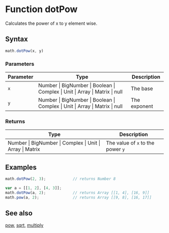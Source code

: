 # Function dotPow

Calculates the power of x to y element wise.


## Syntax

```js
math.dotPow(x, y)
```

### Parameters

Parameter | Type | Description
--------- | ---- | -----------
`x` | Number &#124; BigNumber &#124; Boolean &#124; Complex &#124; Unit &#124; Array &#124; Matrix &#124; null | The base
`y` | Number &#124; BigNumber &#124; Boolean &#124; Complex &#124; Unit &#124; Array &#124; Matrix &#124; null | The exponent

### Returns

Type | Description
---- | -----------
Number &#124; BigNumber &#124; Complex &#124; Unit &#124; Array &#124; Matrix | The value of `x` to the power `y`


## Examples

```js
math.dotPow(2, 3);            // returns Number 8

var a = [[1, 2], [4, 3]];
math.dotPow(a, 2);            // returns Array [[1, 4], [16, 9]]
math.pow(a, 2);               // returns Array [[9, 8], [16, 17]]
```


## See also

[pow](pow.md),
[sqrt](sqrt.md),
[multiply](multiply.md)


<!-- Note: This file is automatically generated from source code comments. Changes made in this file will be overridden. -->
